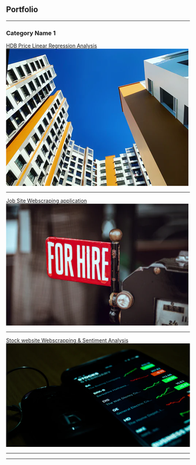 ## Portfolio

---

### Category Name 1 

[HDB Price Linear Regression Analysis](/Housingprice)
<img src="images/hdbcover.png?raw=true"/>

---
[Job Site Webscraping application](/jobwebscrape)
<img src="images/jobcover.png?raw=true"/>

---
[Stock website Webscrapping & Sentiment Analysis](/sentiment)
<img src="images/sentimentcover.png?raw=true"/>


---




---

